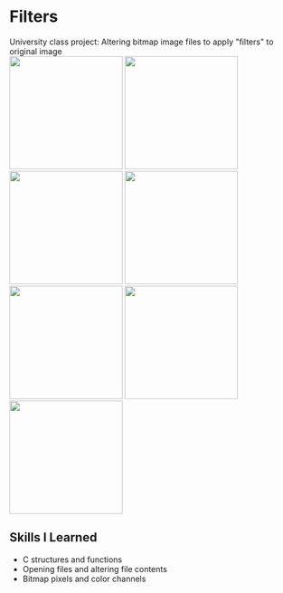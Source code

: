 # Filters
University class project: Altering bitmap image files to apply "filters" to original image
<br/>
<img src= "https://github.com/HenryMarken/Filters/blob/main/Example%20Images/original.bmp" width = "200" >
<img src= "https://github.com/HenryMarken/Filters/blob/main/Example%20Images/red.bmp" width = "200" >
<img src= "https://github.com/HenryMarken/Filters/blob/main/Example%20Images/green.bmp" width = "200" >
<img src= "https://github.com/HenryMarken/Filters/blob/main/Example%20Images/blue.bmp" width = "200" >
<img src= "https://github.com/HenryMarken/Filters/blob/main/Example%20Images/black&white.bmp" width = "200" >
<img src= "https://github.com/HenryMarken/Filters/blob/main/Example%20Images/grayscale.bmp" width = "200" >
<img src= "https://github.com/HenryMarken/Filters/blob/main/Example%20Images/blur.bmp" width = "200" >




## Skills I Learned
* C structures and functions 
* Opening files and altering file contents
* Bitmap pixels and color channels 
